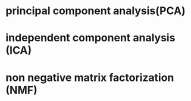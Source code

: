 # principal component analysis(PCA)
# independent component analysis (ICA)
# non negative matrix factorization (NMF)
